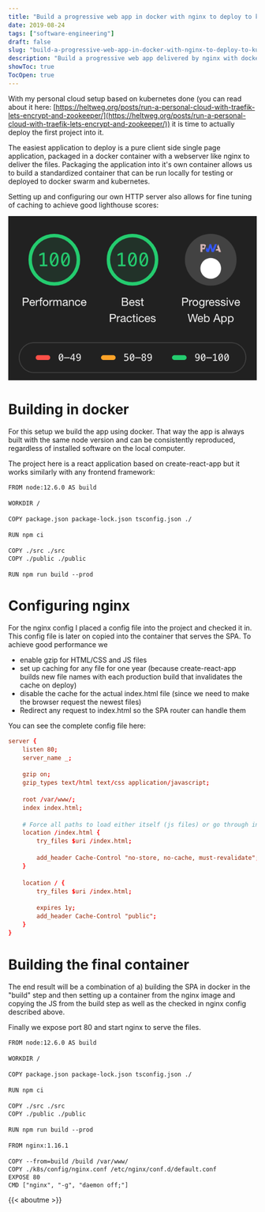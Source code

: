 ```yaml
---
title: "Build a progressive web app in docker with nginx to deploy to kubernetes or docker swarm"
date: 2019-08-24
tags: ["software-engineering"]
draft: false
slug: "build-a-progressive-web-app-in-docker-with-nginx-to-deploy-to-kubernetes-or-docker-swarm"
description: "Build a progressive web app delivered by nginx with docker to deploy it to docker swarm or kubernetes."
showToc: true
TocOpen: true
---
```


With my personal cloud setup based on kubernetes done (you can read about it here: [https://heltweg.org/posts/run-a-personal-cloud-with-traefik-lets-encrypt-and-zookeeper/](https://heltweg.org/posts/run-a-personal-cloud-with-traefik-lets-encrypt-and-zookeeper/)) it is time to actually deploy the first project into it. 

The easiest application to deploy is a pure client side single page application, packaged in a docker container with a webserver like nginx to deliver the files. Packaging the application into it's own container allows us to build a standardized container that can be run locally for testing or deployed to docker swarm and kubernetes.

Setting up and configuring our own HTTP server also allows for fine tuning of caching to achieve good lighthouse scores:

![Lighthouse scores, don't let the bugged checkmark fool you it passes the PWA tests ;)](/img/posts/build-a-progressive-web-app-in-docker-with-nginx-to-deploy-to-kubernetes-or-docker-swarm/scores.png#center)

# Building in docker
For this setup we build the app using docker. That way the app is always built with the same node version and can be consistently reproduced, regardless of installed software on the local computer.

The project here is a react application based on create-react-app but it works similarly with any frontend framework:

```docker
FROM node:12.6.0 AS build

WORKDIR /

COPY package.json package-lock.json tsconfig.json ./

RUN npm ci

COPY ./src ./src
COPY ./public ./public

RUN npm run build --prod
```

# Configuring nginx
For the nginx config I placed a config file into the project and checked it in. This config file is later on copied into the container that serves the SPA. To achieve good performance we

- enable gzip for HTML/CSS and JS files
- set up caching for any file for one year (because create-react-app builds new file names with each production build that invalidates the cache on deploy)
- disable the cache for the actual index.html file (since we need to make the browser request the newest files)
- Redirect any request to index.html so the SPA router can handle them

You can see the complete config file here:
```conf
server {
    listen 80;
    server_name _;

    gzip on;
    gzip_types text/html text/css application/javascript;

    root /var/www/;
    index index.html;

    # Force all paths to load either itself (js files) or go through index.html.
    location /index.html {
        try_files $uri /index.html;

        add_header Cache-Control "no-store, no-cache, must-revalidate";    
    }

    location / {
        try_files $uri /index.html;

        expires 1y;
        add_header Cache-Control "public";
    }
}
```

# Building the final container
The end result will be a combination of a) building the SPA in  docker in the "build" step and then setting up a container from the nginx image and copying the JS from the build step as well as the checked in nginx config described above.



Finally we expose port 80 and start nginx to serve the files.

```docker
FROM node:12.6.0 AS build

WORKDIR /

COPY package.json package-lock.json tsconfig.json ./

RUN npm ci

COPY ./src ./src
COPY ./public ./public

RUN npm run build --prod

FROM nginx:1.16.1

COPY --from=build /build /var/www/
COPY ./k8s/config/nginx.conf /etc/nginx/conf.d/default.conf
EXPOSE 80
CMD ["nginx", "-g", "daemon off;"]
```

{{< aboutme >}}